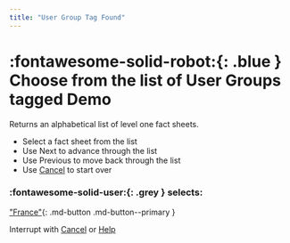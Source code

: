```yaml
---
title: "User Group Tag Found"
---
```


# :fontawesome-solid-robot:{: .blue } Choose from the list of User Groups tagged Demo

Returns an alphabetical list of level one fact sheets. 

- Select a fact sheet from the list
- Use Next to advance through the list
- Use Previous to move back through the list
- Use [Cancel](../cancel/) to start over

### :fontawesome-solid-user:{: .grey } selects:

["France"](../user-group-found/){: .md-button .md-button--primary }

Interrupt with [Cancel](../cancel/) or [Help](../help/)
